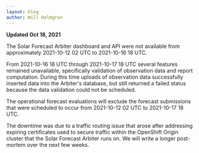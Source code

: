 ```yaml
---
layout: blog
author: Will Holmgren
---
```


**Updated Oct 18, 2021**

The Solar Forecast Arbiter dashboard and API were not available from
approximately 2021-10-12 02 UTC to 2021-10-16 18 UTC.

From 2021-10-16 18 UTC through 2021-10-17 18 UTC several features remained
unavailable, specifically validation of observation data and report computation.
During this time uploads of observation data successfully inserted data into the
Arbiter's database, but still returned a failed status because the data
validation could not be scheduled.

The operational forecast evaluations will exclude the forecast
submissions that were scheduled to occur from 2021-10-12 02 UTC to 2021-10-17 18
UTC.

The downtime was due to a traffic routing issue that arose after addressing
expiring certificates used to secure traffic within the OpenShift Origin cluster
that the Solar Forecast Arbiter runs on. We will write a longer post-mortem over
the next few weeks.
